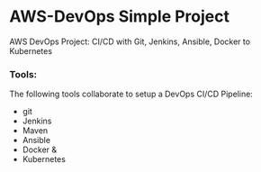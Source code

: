 # AWS-DevOps Simple Project
AWS DevOps Project: CI/CD with Git, Jenkins, Ansible, Docker to Kubernetes 

### Tools:
The following tools collaborate to setup a DevOps CI/CD Pipeline:

- git
- Jenkins
- Maven
- Ansible
- Docker &
- Kubernetes
